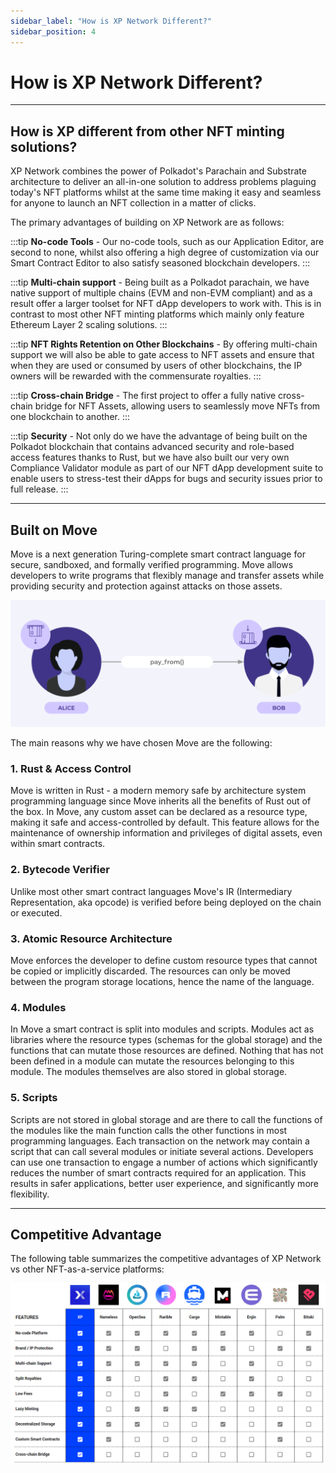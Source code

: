 ```yaml
---
sidebar_label: "How is XP Network Different?"
sidebar_position: 4
---
```


# How is XP Network Different?

<hr/>

## How is XP different from other NFT minting solutions?

XP Network combines the power of Polkadot's Parachain and Substrate architecture to deliver an all-in-one solution to address problems plaguing today's NFT platforms whilst at the same time making it easy and seamless for anyone to launch an NFT collection in a matter of clicks.

The primary advantages of building on XP Network are as follows:

:::tip
**No-code Tools** - Our no-code tools, such as our Application Editor, are second to none, whilst also offering a high degree of customization via our Smart Contract Editor to also satisfy seasoned blockchain developers.
:::

:::tip
**Multi-chain support** - Being built as a Polkadot parachain, we have native support of multiple chains (EVM and non-EVM compliant) and as a result offer a larger toolset for NFT dApp developers to work with. This is in contrast to most other NFT minting platforms which mainly only feature Ethereum Layer 2 scaling solutions.
:::

:::tip
**NFT Rights Retention on Other Blockchains** - By offering multi-chain support we will also be able to gate access to NFT assets and ensure that when they are used or consumed by users of other blockchains, the IP owners will be rewarded with the commensurate royalties.
:::

:::tip
**Cross-chain Bridge** -  The first project to offer a fully native cross-chain bridge for NFT Assets, allowing users to seamlessly move NFTs from one blockchain to another.
:::

:::tip
**Security** -  Not only do we have the advantage of being built on the Polkadot blockchain that contains advanced security and role-based access features thanks to Rust, but we have also built our very own Compliance Validator module as part of our NFT dApp development suite to enable users to stress-test their dApps for bugs and security issues prior to full release.
:::

<hr/>

## Built on Move

Move is a next generation Turing-complete smart contract language for secure, sandboxed, and formally verified programming. Move allows developers to write programs that flexibly manage and transfer assets while providing security and protection against attacks on those assets.

![Alice to Bob](../../static/img/11.Alice_to_Bob.png)

The main reasons why we have chosen Move are the following: 

### **1. Rust & Access Control**
Move is written in Rust - a modern memory safe by architecture system programming language since Move inherits all the benefits of Rust out of the box. 
In Move, any custom asset can be declared as a resource type, making it safe and access-controlled by default. This feature allows for the maintenance of ownership information and privileges of digital assets, even within smart contracts.

### **2. Bytecode Verifier**
Unlike most other smart contract languages Move's IR (Intermediary Representation, aka opcode) is verified before being deployed on the chain or executed. 

### **3. Atomic Resource Architecture**
Move enforces the developer to define custom resource types that cannot be copied or implicitly discarded. The resources can only be moved between the program storage locations, hence the name of the language.

### **4. Modules**
In Move a smart contract is split into modules and scripts. Modules act as libraries where the resource types (schemas for the global storage) and the functions that can mutate those resources are defined. Nothing that has not been defined in a module can mutate the resources belonging to this module. The modules themselves are also stored in global storage. 

### **5. Scripts**
Scripts are not stored in global storage and are there to call the functions of the modules like the main function calls the other functions in most programming languages. 
Each transaction on the network may contain a script that can call several modules or initiate several actions. Developers can use one transaction to engage a number of actions which significantly reduces the number of smart contracts required for an application. This results in safer applications, better user experience, and significantly more flexibility.

<hr/>

## Competitive Advantage

The following table summarizes the competitive advantages of XP Network vs other NFT-as-a-service platforms:

![Competition](../../static/img/12.Competitive_table.png)
